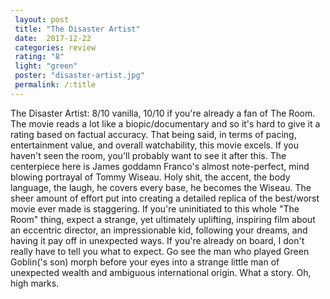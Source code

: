 ```yaml
---
 layout: post
 title: "The Disaster Artist"
 date:  2017-12-22
 categories: review 
 rating: "8"
 light: "green"
 poster: "disaster-artist.jpg"
 permalink: /:title
---
```



The Disaster Artist: 8/10 vanilla, 10/10 if you're already a fan of The Room. The movie reads a lot like a biopic/documentary and so it's hard to give it a rating based on factual accuracy. That being said, in terms of pacing, entertainment value, and overall watchability, this movie excels. If you haven't seen the room, you'll probably want to see it after this. The centerpiece here is James goddamn Franco's almost note-perfect, mind blowing portrayal of Tommy Wiseau. Holy shit, the accent, the body language, the laugh, he covers every base, he becomes the Wiseau. The sheer amount of effort put into creating a detailed replica of the best/worst movie ever made is staggering. If you're uninitiated to this whole "The Room" thing, expect a strange, yet ultimately uplifting, inspiring film about an eccentric director, an impressionable kid, following your dreams, and having it pay off in unexpected ways. If you're already on board, I don't really have to tell you what to expect. Go see the man who played Green Goblin('s son) morph before your eyes into a strange little man of unexpected wealth and ambiguous international origin. What a story. Oh, high marks.
